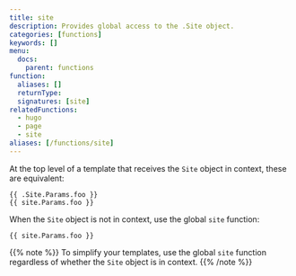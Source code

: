 ```yaml
---
title: site
description: Provides global access to the .Site object.
categories: [functions]
keywords: []
menu:
  docs:
    parent: functions
function:
  aliases: []
  returnType: 
  signatures: [site]
relatedFunctions:
  - hugo
  - page
  - site
aliases: [/functions/site]
---
```


At the top level of a template that receives the `Site` object in context, these are equivalent:

```go-html-template
{{ .Site.Params.foo }}
{{ site.Params.foo }}
```

When the `Site` object is not in context, use the global `site` function:

```go-html-template
{{ site.Params.foo }}
```

{{% note %}}
To simplify your templates, use the global `site` function regardless of whether the `Site` object is in context.
{{% /note %}}
